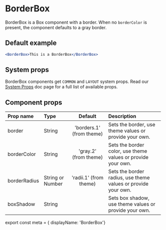 # BorderBox

BorderBox is a Box component with a border. When no `borderColor` is present, the component defaults to a gray border.

## Default example

```.jsx
<BorderBox>This is a BorderBox</BorderBox>
```

## System props

BorderBox components get `COMMON` and `LAYOUT` system props. Read our [System Props](/components/docs/system-props) doc page for a full list of available props.

## Component props

| Prop name | Type | Default | Description |
| :- | :- | :-: | :- |
| border | String | 'borders.1' (from theme) | Sets the border, use theme values or provide your own. |
| borderColor | String | 'gray.2' (from theme) | Sets the border color, use theme values or provide your own. |
| borderRadius | String or Number| 'radii.1' (from theme)| Sets the border radius, use theme values or provide your own. |
| boxShadow | String | | Sets box shadow, use theme values or provide your own. |

export const meta = { displayName: 'BorderBox'}
